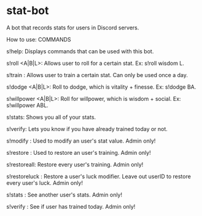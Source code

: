 # stat-bot
A bot that records stats for users in Discord servers. 

How to use:
COMMANDS

s!help: Displays commands that can be used with this bot.

s!roll <stat> <A|B|L>: Allows user to roll for a certain stat. Ex: s!roll wisdom L.
  
s!train <stat>: Allows user to train a certain stat. Can only be used once a day.
  
s!dodge <A|B|L>: Roll to dodge, which is vitality + finesse. Ex: s!dodge BA.

s!willpower <A|B|L>: Roll for willpower, which is wisdom + social. Ex: s!willpower ABL.

s!stats: Shows you all of your stats.

s!verify: Lets you know if you have already trained today or not.

s!modify <userID> <stat> <value>: Used to modify an user's stat value. Admin only!
  
s!restore <userID>: Used to restore an user's training. Admin only!
  
s!restoreall: Restore every user's training. Admin only!

s!restoreluck <userID>: Restore a user's luck modifier. Leave out userID to restore every user's luck. Admin only!
  
s!stats <userID>: See another user's stats. Admin only!
  
s!verify <userID>: See if user has trained today. Admin only!
